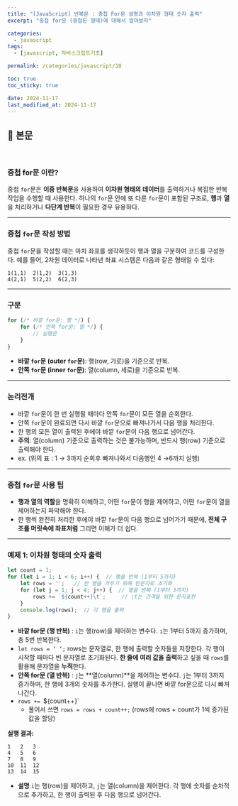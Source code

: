```yaml
---
title: "[JavaScript] 반복문 : 중첩 For문 설명과 이차원 형태 숫자 출력"
excerpt: "중첩 for문 (중첩된 형태)에 대해서 알아보자"

categories:
  - javascript
tags:
  - [javascript, 자바스크립트기초]

permalink: /categories/javascript/18

toc: true
toc_sticky: true

date: 2024-11-17
last_modified_at: 2024-11-17
---
```


## 🦥 본문

<br>

### 중첩 for문 이란?

중첩 `for`문은 **이중 반복문**을 사용하여 **이차원 형태의 데이터**를 출력하거나 복잡한 반복 작업을 수행할 때 사용한다. 하나의 `for`문 안에 또 다른 `for`문이 포함된 구조로, **행**과 **열**을 처리하거나 **다단계 반복**이 필요한 경우 유용하다.

---

### **중첩 `for`문 작성 방법**

중첩 `for`문을 작성할 때는 마치 좌표를 생각하듯이 행과 열을 구분하여 코드를 구성한다. 예를 들어, 2차원 데이터로 나타낸 좌표 시스템은 다음과 같은 형태일 수 있다:

```
1(1,1)	2(1,2)	3(1,3)
4(2,1)	5(2,2)	6(2,3)

```

---

### **구문**

```jsx
for (/* 바깥 for문: 행 */) {
    for (/* 안쪽 for문: 열 */) {
        // 실행문
    }
}
```

- **바깥 `for`문 (outer `for`문)**: 행(row, 가로)을 기준으로 반복.
- **안쪽 `for`문 (inner `for`문)**: 열(column, 세로)을 기준으로 반복.


---

### 논리전개

- 바깥 `for`문이 한 번 실행될 때마다 안쪽 `for`문이 모든 열을 순회한다.
- 안쪽 `for`문이 완료되면 다시 바깥 `for`문으로 빠져나가서 다음 행을 처리한다.
- 한 행의 모든 열이 출력된 후에야 바깥 `for`문이 다음 행으로 넘어간다.
- **주의**: 열(column) 기준으로 출력하는 것은 불가능하며, 반드시 행(row) 기준으로 출력해야 한다.
- ex. (위의 표 : 1 → 3까지 순회후 빠져나와서 다음행인 4 →6까지 실행)


---

### **중첩 `for`문 사용 팁**

- **행과 열의 역할**을 명확히 이해하고, 어떤 `for`문이 행을 제어하고, 어떤 `for`문이 열을 제어하는지 파악해야 한다.
- 한 행씩 완전히 처리한 후에야 바깥 `for`문이 다음 행으로 넘어가기 때문에, **전체 구조를 머릿속에 좌표처럼** 그리면 이해가 더 쉽다.

---


### **예제 1: 이차원 형태의 숫자 출력**

```jsx
let count = 1;    
for (let i = 1; i < 6; i++) {  // 행을 반복 (1부터 5까지)
    let rows = '';   // 한 행을 가두기 위해 빈문자로 초기화
    for (let j = 1; j < 4; j++) {  // 열을 반복 (1부터 3까지)
        rows += `${count++}\t`;     // \t는 간격을 위한 문자표현
    }
    console.log(rows);  // 각 행을 출력
}

```

- **바깥 for문 (행 반복)** : `i`는  행(row)을 제어하는 변수다. `i`는 1부터 5까지 증가하며, 총 5번 반복한다.
- `let rows = ‘ ‘;`   rows는 문자열로, 한 행에 출력할 숫자들을 저장한다. 각 행이 시작할 때마다 빈 문자열로 초기화된다. **한 줄에 여러 값을 출력**하고 싶을 때 `rows`를 활용해 문자열을 **누적**한다.
- **안쪽 for문 (열 반복)** : `j`는 **열(column)**을 제어하는 변수다. `j`는 1부터 3까지 증가하며, 한 행에 3개의 숫자를 추가한다. 실행이 끝나면 바깥 for문으로 다시 빠져나간다.
- `rows += `${count++}`
    - 풀어서 쓰면 `rows = rows + count++;` (rows에 rows + count가 1씩 증가된 값을 할당)

**실행 결과:**

```
1   2   3
4   5   6
7   8   9
10  11  12
13  14  15
```

- **설명**:`i`는 행(row)을 제어하고, `j`는 열(column)을 제어한다. 각 행에 숫자를 순차적으로 추가하고, 한 행이 출력된 후 다음 행으로 넘어간다.


<br>
<br>




